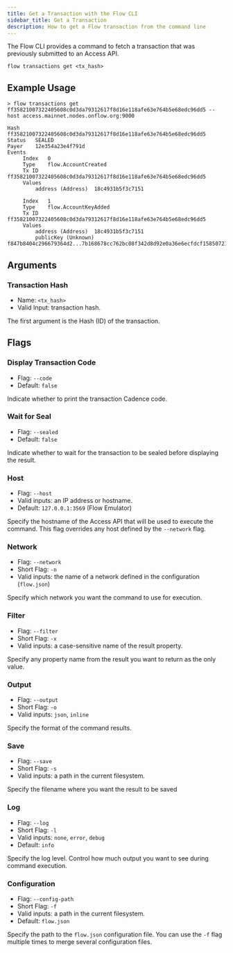 ```yaml
---
title: Get a Transaction with the Flow CLI
sidebar_title: Get a Transaction
description: How to get a Flow transaction from the command line
---
```


The Flow CLI provides a command to fetch a transaction
that was previously submitted to an Access API.

`flow transactions get <tx_hash>`

## Example Usage

```shell
> flow transactions get ff35821007322405608c0d3da79312617f8d16e118afe63e764b5e68edc96dd5 --host access.mainnet.nodes.onflow.org:9000

Hash	 ff35821007322405608c0d3da79312617f8d16e118afe63e764b5e68edc96dd5
Status	 SEALED
Payer	 12e354a23e4f791d
Events	 
	 Index	 0
	 Type	 flow.AccountCreated
	 Tx ID	 ff35821007322405608c0d3da79312617f8d16e118afe63e764b5e68edc96dd5
	 Values
		 address (Address)	18c4931b5f3c7151

	 Index	 1
	 Type	 flow.AccountKeyAdded
	 Tx ID	 ff35821007322405608c0d3da79312617f8d16e118afe63e764b5e68edc96dd5
	 Values
		 address (Address)	18c4931b5f3c7151
		 publicKey (Unknown)	f847b8404c296679364d2...7b168678cc762bc08f342d8d92e0a36e6ecfdcf15850721821823e8
```

## Arguments

### Transaction Hash

- Name: `<tx_hash>`
- Valid Input: transaction hash.

The first argument is the Hash (ID) of the transaction.

## Flags
    
### Display Transaction Code

- Flag: `--code`
- Default: `false`

Indicate whether to print the transaction Cadence code.

### Wait for Seal

- Flag: `--sealed`
- Default: `false`

Indicate whether to wait for the transaction to be sealed
before displaying the result.

### Host

- Flag: `--host`
- Valid inputs: an IP address or hostname.
- Default: `127.0.0.1:3569` (Flow Emulator)

Specify the hostname of the Access API that will be
used to execute the command. This flag overrides
any host defined by the `--network` flag.

### Network

- Flag: `--network`
- Short Flag: `-n`
- Valid inputs: the name of a network defined in the configuration (`flow.json`)

Specify which network you want the command to use for execution.

### Filter

- Flag: `--filter`
- Short Flag: `-x`
- Valid inputs: a case-sensitive name of the result property.

Specify any property name from the result you want to return as the only value.

### Output

- Flag: `--output`
- Short Flag: `-o`
- Valid inputs: `json`, `inline`

Specify the format of the command results.

### Save

- Flag: `--save`
- Short Flag: `-s`
- Valid inputs: a path in the current filesystem.

Specify the filename where you want the result to be saved

### Log

- Flag: `--log`
- Short Flag: `-l`
- Valid inputs: `none`, `error`, `debug`
- Default: `info`

Specify the log level. Control how much output you want to see during command execution.

### Configuration

- Flag: `--config-path`
- Short Flag: `-f`
- Valid inputs: a path in the current filesystem.
- Default: `flow.json`

Specify the path to the `flow.json` configuration file.
You can use the `-f` flag multiple times to merge
several configuration files.
